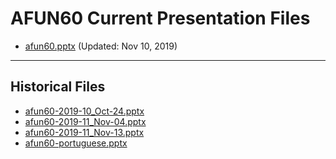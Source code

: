 <!--
This is a machine generated file,
and should not be edited,
as it will be overwritten with future updates.

If you have questions around this process
please contact Scott Cate
-->

# AFUN60 Current Presentation Files

- [afun60.pptx](https://globaleventcdn.blob.core.windows.net/assets/afun/afun60/afun60.pptx) (Updated: Nov 10, 2019)
---
## Historical Files
- [afun60-2019-10_Oct-24.pptx](https://globaleventcdn.blob.core.windows.net/assets/afun/afun60/afun60-2019-10_Oct-24.pptx)
- [afun60-2019-11_Nov-04.pptx](https://globaleventcdn.blob.core.windows.net/assets/afun/afun60/afun60-2019-11_Nov-04.pptx)
- [afun60-2019-11_Nov-13.pptx](https://globaleventcdn.blob.core.windows.net/assets/afun/afun60/afun60-2019-11_Nov-13.pptx)
- [afun60-portuguese.pptx](https://globaleventcdn.blob.core.windows.net/assets/afun/afun60/afun60-portuguese.pptx)


